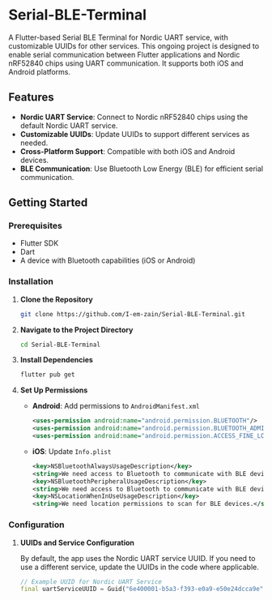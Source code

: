 # Serial-BLE-Terminal

A Flutter-based Serial BLE Terminal for Nordic UART service, with customizable UUIDs for other services. This ongoing project is designed to enable serial communication between Flutter applications and Nordic nRF52840 chips using UART communication. It supports both iOS and Android platforms.

## Features

- **Nordic UART Service**: Connect to Nordic nRF52840 chips using the default Nordic UART service.
- **Customizable UUIDs**: Update UUIDs to support different services as needed.
- **Cross-Platform Support**: Compatible with both iOS and Android devices.
- **BLE Communication**: Use Bluetooth Low Energy (BLE) for efficient serial communication.

## Getting Started

### Prerequisites

- Flutter SDK
- Dart
- A device with Bluetooth capabilities (iOS or Android)

### Installation

1. **Clone the Repository**

    ```bash
    git clone https://github.com/I-em-zain/Serial-BLE-Terminal.git
    ```

2. **Navigate to the Project Directory**

    ```bash
    cd Serial-BLE-Terminal
    ```

3. **Install Dependencies**

    ```bash
    flutter pub get
    ```

4. **Set Up Permissions**

    - **Android**: Add permissions to `AndroidManifest.xml`

      ```xml
      <uses-permission android:name="android.permission.BLUETOOTH"/>
      <uses-permission android:name="android.permission.BLUETOOTH_ADMIN"/>
      <uses-permission android:name="android.permission.ACCESS_FINE_LOCATION"/>
      ```

    - **iOS**: Update `Info.plist`

      ```xml
      <key>NSBluetoothAlwaysUsageDescription</key>
      <string>We need access to Bluetooth to communicate with BLE devices.</string>
      <key>NSBluetoothPeripheralUsageDescription</key>
      <string>We need access to Bluetooth to communicate with BLE devices.</string>
      <key>NSLocationWhenInUseUsageDescription</key>
      <string>We need location permissions to scan for BLE devices.</string>
      ```

### Configuration

1. **UUIDs and Service Configuration**

   By default, the app uses the Nordic UART service UUID. If you need to use a different service, update the UUIDs in the code where applicable.

   ```dart
   // Example UUID for Nordic UART Service
   final uartServiceUUID = Guid("6e400001-b5a3-f393-e0a9-e50e24dcca9e");
